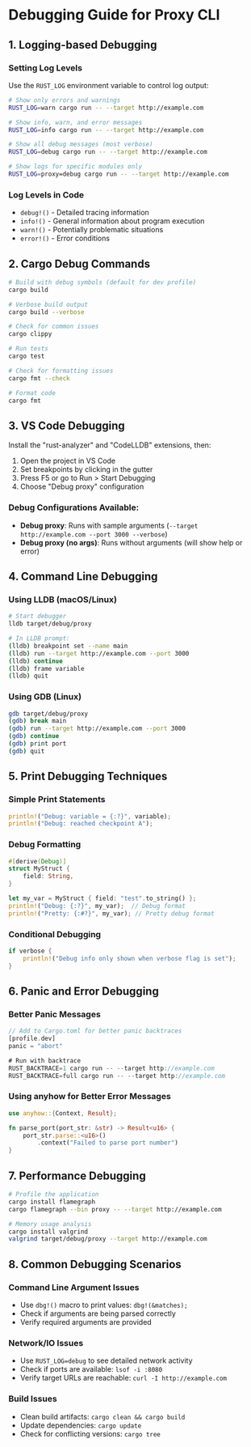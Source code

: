 # Debugging Guide for Proxy CLI

## 1. Logging-based Debugging

### Setting Log Levels
Use the `RUST_LOG` environment variable to control log output:

```bash
# Show only errors and warnings
RUST_LOG=warn cargo run -- --target http://example.com

# Show info, warn, and error messages
RUST_LOG=info cargo run -- --target http://example.com

# Show all debug messages (most verbose)
RUST_LOG=debug cargo run -- --target http://example.com

# Show logs for specific modules only
RUST_LOG=proxy=debug cargo run -- --target http://example.com
```

### Log Levels in Code
- `debug!()` - Detailed tracing information
- `info!()` - General information about program execution
- `warn!()` - Potentially problematic situations
- `error!()` - Error conditions

## 2. Cargo Debug Commands

```bash
# Build with debug symbols (default for dev profile)
cargo build

# Verbose build output
cargo build --verbose

# Check for common issues
cargo clippy

# Run tests
cargo test

# Check for formatting issues
cargo fmt --check

# Format code
cargo fmt
```

## 3. VS Code Debugging

Install the "rust-analyzer" and "CodeLLDB" extensions, then:

1. Open the project in VS Code
2. Set breakpoints by clicking in the gutter
3. Press F5 or go to Run > Start Debugging
4. Choose "Debug proxy" configuration

### Debug Configurations Available:
- **Debug proxy**: Runs with sample arguments (`--target http://example.com --port 3000 --verbose`)
- **Debug proxy (no args)**: Runs without arguments (will show help or error)

## 4. Command Line Debugging

### Using LLDB (macOS/Linux)
```bash
# Start debugger
lldb target/debug/proxy

# In LLDB prompt:
(lldb) breakpoint set --name main
(lldb) run --target http://example.com --port 3000
(lldb) continue
(lldb) frame variable
(lldb) quit
```

### Using GDB (Linux)
```bash
gdb target/debug/proxy
(gdb) break main
(gdb) run --target http://example.com --port 3000
(gdb) continue
(gdb) print port
(gdb) quit
```

## 5. Print Debugging Techniques

### Simple Print Statements
```rust
println!("Debug: variable = {:?}", variable);
println!("Debug: reached checkpoint A");
```

### Debug Formatting
```rust
#[derive(Debug)]
struct MyStruct {
    field: String,
}

let my_var = MyStruct { field: "test".to_string() };
println!("Debug: {:?}", my_var);  // Debug format
println!("Pretty: {:#?}", my_var); // Pretty debug format
```

### Conditional Debugging
```rust
if verbose {
    println!("Debug info only shown when verbose flag is set");
}
```

## 6. Panic and Error Debugging

### Better Panic Messages
```rust
// Add to Cargo.toml for better panic backtraces
[profile.dev]
panic = "abort"

# Run with backtrace
RUST_BACKTRACE=1 cargo run -- --target http://example.com
RUST_BACKTRACE=full cargo run -- --target http://example.com
```

### Using anyhow for Better Error Messages
```rust
use anyhow::{Context, Result};

fn parse_port(port_str: &str) -> Result<u16> {
    port_str.parse::<u16>()
        .context("Failed to parse port number")
}
```

## 7. Performance Debugging

```bash
# Profile the application
cargo install flamegraph
cargo flamegraph --bin proxy -- --target http://example.com

# Memory usage analysis
cargo install valgrind
valgrind target/debug/proxy --target http://example.com
```

## 8. Common Debugging Scenarios

### Command Line Argument Issues
- Use `dbg!()` macro to print values: `dbg!(&matches);`
- Check if arguments are being parsed correctly
- Verify required arguments are provided

### Network/IO Issues
- Use `RUST_LOG=debug` to see detailed network activity
- Check if ports are available: `lsof -i :8080`
- Verify target URLs are reachable: `curl -I http://example.com`

### Build Issues
- Clean build artifacts: `cargo clean && cargo build`
- Update dependencies: `cargo update`
- Check for conflicting versions: `cargo tree`
